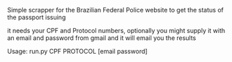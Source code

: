 Simple scrapper for the Brazilian Federal Police website to get the status of the passport issuing

it needs your CPF and Protocol numbers, optionally you might supply it with an email and password from gmail and it will email you the results

Usage: run.py CPF PROTOCOL [email password]

